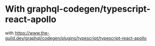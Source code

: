 # With graphql-codegen/typescript-react-apollo

with https://www.the-guild.dev/graphql/codegen/plugins/typescript/typescript-react-apollo